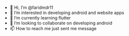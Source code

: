 - 👋 Hi, I’m @faridmdr11
- 👀 I’m interested in developing android and website apps
- 🌱 I’m currently learning flutter
- 💞️ I’m looking to collaborate on developing android
- 📫 How to reach me just sent me message

<!---
faridmdr11/faridmdr11 is a ✨ special ✨ repository because its `README.md` (this file) appears on your GitHub profile.
You can click the Preview link to take a look at your changes.
--->
